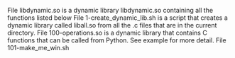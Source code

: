 File libdynamic.so is a dynamic library libdynamic.so containing all the functions listed below
File 1-create_dynamic_lib.sh is a script that creates a dynamic library called liball.so from all the .c files that are in the current directory.
File 100-operations.so is a dynamic library that contains C functions that can be called from Python. See example for more detail.
File 101-make_me_win.sh
